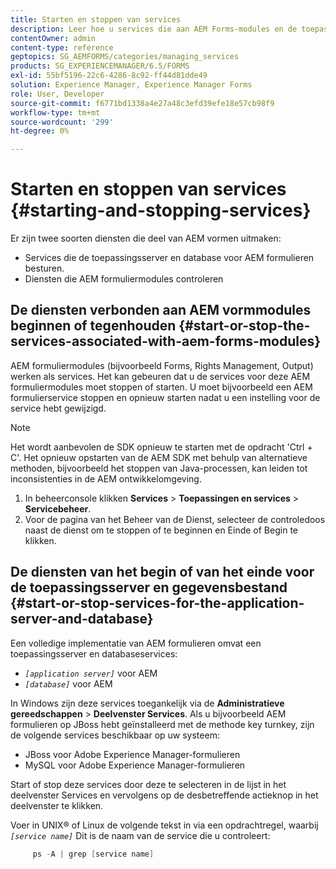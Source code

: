 ```yaml
---
title: Starten en stoppen van services
description: Leer hoe u services die aan AEM Forms-modules en de toepassingsserver en -database zijn gekoppeld, kunt starten en stoppen.
contentOwner: admin
content-type: reference
geptopics: SG_AEMFORMS/categories/managing_services
products: SG_EXPERIENCEMANAGER/6.5/FORMS
exl-id: 55bf5196-22c6-4286-8c92-ff44d81dde49
solution: Experience Manager, Experience Manager Forms
role: User, Developer
source-git-commit: f6771bd1338a4e27a48c3efd39efe18e57cb98f9
workflow-type: tm+mt
source-wordcount: '299'
ht-degree: 0%

---
```


# Starten en stoppen van services {#starting-and-stopping-services}

Er zijn twee soorten diensten die deel van AEM vormen uitmaken:

* Services die de toepassingsserver en database voor AEM formulieren besturen.
* Diensten die AEM formuliermodules controleren

## De diensten verbonden aan AEM vormmodules beginnen of tegenhouden {#start-or-stop-the-services-associated-with-aem-forms-modules}

AEM formuliermodules (bijvoorbeeld Forms, Rights Management, Output) werken als services. Het kan gebeuren dat u de services voor deze AEM formuliermodules moet stoppen of starten. U moet bijvoorbeeld een AEM formulierservice stoppen en opnieuw starten nadat u een instelling voor de service hebt gewijzigd.

>[!NOTE]
>
> Het wordt aanbevolen de SDK opnieuw te starten met de opdracht &#39;Ctrl + C&#39;. Het opnieuw opstarten van de AEM SDK met behulp van alternatieve methoden, bijvoorbeeld het stoppen van Java-processen, kan leiden tot inconsistenties in de AEM ontwikkelomgeving.

1. In beheerconsole klikken **Services** > **Toepassingen en services** > **Servicebeheer**.
1. Voor de pagina van het Beheer van de Dienst, selecteer de controledoos naast de dienst om te stoppen of te beginnen en Einde of Begin te klikken.

## De diensten van het begin of van het einde voor de toepassingsserver en gegevensbestand {#start-or-stop-services-for-the-application-server-and-database}

Een volledige implementatie van AEM formulieren omvat een toepassingsserver en databaseservices:

* *`[application server]`* voor AEM
* *`[database]`* voor AEM

In Windows zijn deze services toegankelijk via de **Administratieve gereedschappen** > **Deelvenster Services**. Als u bijvoorbeeld AEM formulieren op JBoss hebt geïnstalleerd met de methode key turnkey, zijn de volgende services beschikbaar op uw systeem:

* JBoss voor Adobe Experience Manager-formulieren
* MySQL voor Adobe Experience Manager-formulieren

Start of stop deze services door deze te selecteren in de lijst in het deelvenster Services en vervolgens op de desbetreffende actieknop in het deelvenster te klikken.

Voer in UNIX® of Linux de volgende tekst in via een opdrachtregel, waarbij *`[service name]`* Dit is de naam van de service die u controleert:

```java
     ps -A | grep [service name]
```
